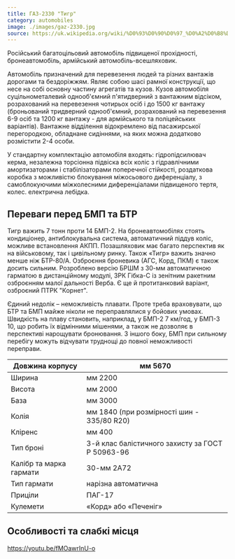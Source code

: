```yaml
---
title: ГАЗ-2330 "Тигр"
category: automobiles
image: ./images/gaz-2330.jpg
source: https://uk.wikipedia.org/wiki/%D0%93%D0%90%D0%97_%D0%A2%D0%B8%D0%B3%D1%80
---
```


Російський багатоцільовий автомобіль підвищеної прохідності, бронеавтомобіль, армійський автомобіль-всешляховик.

Автомобіль призначений для перевезення людей та різних вантажів дорогами та бездоріжжям. Являє собою шасі рамної конструкції, що несе на собі основну частину агрегатів та кузов. Кузов автомобіля суцільнометалевий однооб'ємний п'ятидверний з вантажним відсіком, розрахований на перевезення чотирьох осіб і до 1500 кг вантажу (броньований тридверний однооб'ємний, розрахований на перевезення 6-9 осіб та 1200 кг вантажу - для армійського та поліцейських варіантів). Вантажне відділення відокремлено від пасажирської перегородкою, обладнане сидіннями, на яких можна додатково розмістити 2-4 особи.

У стандартну комплектацію автомобіля входять: гідропідсилювач керма, незалежна торсіонна підвіска всіх коліс з гідравлічними амортизаторами і стабілізаторами поперечної стійкості, роздаткова коробка з можливістю блокування міжосьового диференціалу, з самоблокуючими міжколесними диференціалами підвищеного тертя, колес. електрична лебідка.

## Переваги перед БМП та БТР

Тигр важить 7 тонн проти 14 БМП-2. На бронеавтомобілях стоять кондиціонер, антиблокувальна система, автоматичний піддув коліс, можливе встановлення АКПП. Позашляховик має багато перспектив як на військовому, так і цивільному ринку. Також «Тигр» важить значно менше ніж БТР-80/А. Озброєння броневика (АГС, Корд, ПКМ) є також досить сильним. Розроблено версію БРШМ з 30-мм автоматичною гарматою в дистанційному модулі, ЗРК Гібка-С із зенітним ракетним озброєнням малої дальності Верба. Є ще й протитанковий варіант, озброєний ПТРК "Корнет".

Єдиний недолік – неможливість плавати. Проте треба враховувати, що БТР та БМП майже ніколи не переправлялися у бойових умовах. Швидкість на плаву становить, наприклад, у БМП-2 7 км/год, у БМП-3 10, що робить їх відмінними мішенями, а також не дозволяє в перспективі нарощувати бронювання. З іншого боку, БМП при сильному перебігу можуть відчувати труднощі до повної неможливості переправи.

| Довжина корпусу         | мм 5670                                          |
| ----------------------- | ------------------------------------------------ |
| Ширина                  | мм 2200                                          |
| Висота                  | мм 2000                                          |
| База                    | мм 3000                                          |
| Колія                   | мм 1840 (при розмірності шин - 335/80 R20)       |
| Кліренс                 | мм 400                                           |
| Тип броні               | 3-й клас балістичного захисту за ГОСТ Р 50963-96 |
| Калібр та марка гармати | 30-мм 2А72                                       |
| Тип гармати             | нарізна автоматична                              |
| Приціли                 | ПАГ-17                                           |
| Кулемети                | «Корд» або «Печеніг»                             |

## Особливості та слабкі місця

https://youtu.be/fMOawrInU-o
